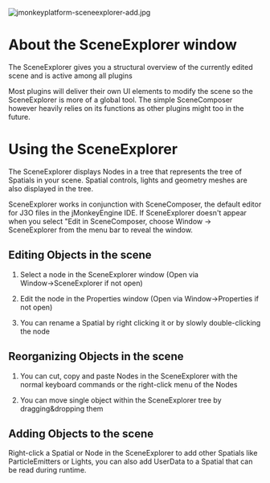 ![jmonkeyplatform-sceneexplorer-add.jpg](../sdk/jmonkeyplatform-sceneexplorer-add.jpg)

About the SceneExplorer window
==============================

The SceneExplorer gives you a structural overview of the currently
edited scene and is active among all plugins

Most plugins will deliver their own UI elements to modify the scene so
the SceneExplorer is more of a global tool. The simple SceneComposer
however heavily relies on its functions as other plugins might too in
the future.

Using the SceneExplorer
=======================

The SceneExplorer displays Nodes in a tree that represents the tree of
Spatials in your scene. Spatial controls, lights and geometry meshes are
also displayed in the tree.

SceneExplorer works in conjunction with SceneComposer, the default
editor for J3O files in the jMonkeyEngine IDE. If SceneExplorer doesn't
appear when you select "Edit in SceneComposer, choose Window →
SceneExplorer from the menu bar to reveal the window.

Editing Objects in the scene
----------------------------

1.  Select a node in the SceneExplorer window (Open via
    Window→SceneExplorer if not open)

2.  Edit the node in the Properties window (Open via Window→Properties
    if not open)

3.  You can rename a Spatial by right clicking it or by slowly
    double-clicking the node

Reorganizing Objects in the scene
---------------------------------

1.  You can cut, copy and paste Nodes in the SceneExplorer with the
    normal keyboard commands or the right-click menu of the Nodes

2.  You can move single object within the SceneExplorer tree by
    dragging&dropping them

Adding Objects to the scene
---------------------------

Right-click a Spatial or Node in the SceneExplorer to add other Spatials
like ParticleEmitters or Lights, you can also add UserData to a Spatial
that can be read during runtime.
